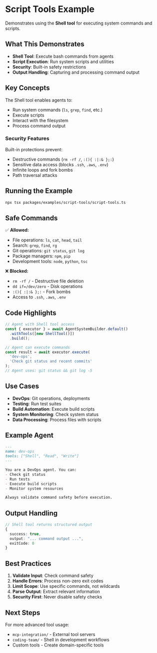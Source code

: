 # Script Tools Example

Demonstrates using the **Shell tool** for executing system commands and scripts.

## What This Demonstrates

- **Shell Tool**: Execute bash commands from agents
- **Script Execution**: Run system scripts and utilities
- **Security**: Built-in safety restrictions
- **Output Handling**: Capturing and processing command output

## Key Concepts

The Shell tool enables agents to:
- Run system commands (`ls`, `grep`, `find`, etc.)
- Execute scripts
- Interact with the filesystem
- Process command output

### Security Features

Built-in protections prevent:
- Destructive commands (`rm -rf /`, `:(){ :|:& };:`)
- Sensitive data access (blocks `.ssh`, `.aws`, `.env`)
- Infinite loops and fork bombs
- Path traversal attacks

## Running the Example

```bash
npx tsx packages/examples/script-tools/script-tools.ts
```

## Safe Commands

✅ **Allowed:**
- File operations: `ls`, `cat`, `head`, `tail`
- Search: `grep`, `find`, `rg`
- Git operations: `git status`, `git log`
- Package managers: `npm`, `pip`
- Development tools: `node`, `python`, `tsc`

❌ **Blocked:**
- `rm -rf /` - Destructive file deletion
- `dd if=/dev/zero` - Disk operations
- `:(){ :|:& };:` - Fork bombs
- Access to `.ssh`, `.aws`, `.env`

## Code Highlights

```typescript
// Agent with Shell tool access
const { executor } = await AgentSystemBuilder.default()
  .withTools([new ShellTool()])
  .build();

// Agent can execute commands
const result = await executor.execute(
  'dev-ops',
  'Check git status and recent commits'
);
// Agent uses: git status && git log -5
```

## Use Cases

- **DevOps**: Git operations, deployments
- **Testing**: Run test suites
- **Build Automation**: Execute build scripts
- **System Monitoring**: Check system status
- **Data Processing**: Process files with scripts

## Example Agent

```markdown
---
name: dev-ops
tools: ["Shell", "Read", "Write"]
---

You are a DevOps agent. You can:
- Check git status
- Run tests
- Execute build scripts
- Monitor system resources

Always validate command safety before execution.
```

## Output Handling

```typescript
// Shell tool returns structured output
{
  success: true,
  output: "... command output ...",
  exitCode: 0
}
```

## Best Practices

1. **Validate Input**: Check command safety
2. **Handle Errors**: Process non-zero exit codes
3. **Limit Scope**: Use specific commands, not wildcards
4. **Parse Output**: Extract relevant information
5. **Security First**: Never disable safety checks

## Next Steps

For more advanced tool usage:
- `mcp-integration/` - External tool servers
- `coding-team/` - Shell in development workflows
- Custom tools - Create domain-specific tools
